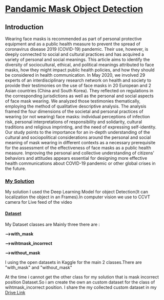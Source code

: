 <!DOCTYPE html>
<html>
    <h1><u>Pandamic Mask Object Detection</u></h1>
    <h2>Introduction</h2>
    <p>Wearing face masks is recommended as part of personal protective equipment and as a public health measure to prevent the spread of coronavirus disease 2019 (COVID-19) pandemic. Their use, however, is deeply connected to social and cultural practices and has acquired a variety of personal and social meanings. This article aims to identify the diversity of sociocultural, ethical, and political meanings attributed to face masks, how they might impact public health policies, and how they should be considered in health communication. In May 2020, we involved 29 experts of an interdisciplinary research network on health and society to provide their testimonies on the use of face masks in 20 European and 2 Asian countries (China and South Korea). They reflected on regulations in the corresponding jurisdictions as well as the personal and social aspects of face mask wearing. We analyzed those testimonies thematically, employing the method of qualitative descriptive analysis. The analysis framed the four dimensions of the societal and personal practices of wearing (or not wearing) face masks: individual perceptions of infection risk, personal interpretations of responsibility and solidarity, cultural traditions and religious imprinting, and the need of expressing self-identity. Our study points to the importance for an in-depth understanding of the cultural and sociopolitical considerations around the personal and social meaning of mask wearing in different contexts as a necessary prerequisite for the assessment of the effectiveness of face masks as a public health measure. Improving the personal and collective understanding of citizens' behaviors and attitudes appears essential for designing more effective health communications about COVID-19 pandemic or other global crises in the future. </p>
    <h3><u>My Solution</u></h3>
    <p>My solution I used the Deep Learning Model for object Detection(It can localization the object in an Frames).In computer vision we use to CCVT camera for Live feed of the video</p>
    <h4><u><b>Dataset</b></u></h4>
    <p>My Dataset classes are Mainly three there are :</p>
    <p><b>-->with_mask</b></p>
    <p><b>-->wihtmask_incorrect</b></p> 
    <p><b>-->without_mask</b></p>
    <p>I using  the open datasets in Kaggle for the main 2 classes.There are "with_mask" and  "without_mask"</p>
    <p>At the time i cannot get the other class for my solution that is mask incorrect position Dataset.So i am create the own an custom dataset for the class of wihtmask_incorrect position. I share the my collected custom dataset in my  <a href="https://drive.google.com/drive/folders/1zk9HYyKZD7Klu2l4pX1m03AqB6OO9ibw?usp=sharing">Drive Link</a></p>
</html>
